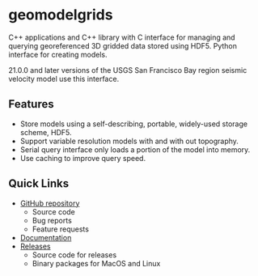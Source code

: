 # geomodelgrids

C++ applications and C++ library with C interface for managing and querying
georeferenced 3D gridded data stored using HDF5. Python interface for
creating models.

21.0.0 and later versions of the USGS San Francisco Bay region seismic
velocity model use this interface.

## Features

* Store models using a self-describing, portable, widely-used storage scheme, HDF5.
* Support variable resolution models with and with out topography.
* Serial query interface only loads a portion of the model into
memory.
* Use caching to improve query speed.

## Quick Links

* [GitHub repository](https://github.com/baagaard-usgs/geomodelgrids)
  * Source code
  * Bug reports
  * Feature requests
* [Documentation](https://baagaard-usgs.github.io/geomodelgrids)
* [Releases](https://github.com/baagaard-usgs/geomodelgrids/releases)
  * Source code for releases
  * Binary packages for MacOS and Linux
